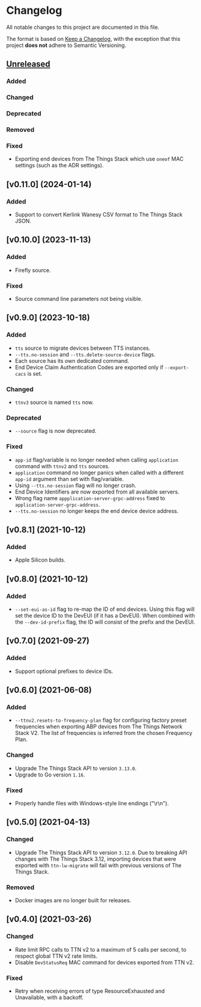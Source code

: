# Changelog

All notable changes to this project are documented in this file.

The format is based on [Keep a Changelog](https://keepachangelog.com/en/1.0.0/), with the exception that this project **does not** adhere to Semantic Versioning.

## [Unreleased]

### Added

### Changed

### Deprecated

### Removed

### Fixed

- Exporting end devices from The Things Stack which use `oneof` MAC settings (such as the ADR settings).

## [v0.11.0] (2024-01-14)

### Added

- Support to convert Kerlink Wanesy CSV format to The Things Stack JSON.

## [v0.10.0] (2023-11-13)

### Added

- Firefly source.

### Fixed

- Source command line parameters not being visible.

## [v0.9.0] (2023-10-18)

### Added

- `tts` source to migrate devices between TTS instances.
- `--tts.no-session` and `--tts.delete-source-device` flags.
- Each source has its own dedicated command.
- End Device Claim Authentication Codes are exported only if `--export-cacs` is set.

### Changed

- `ttnv3` source is named `tts` now.

### Deprecated

- `--source` flag is now deprecated.

### Fixed

- `app-id` flag/variable is no longer needed when calling `application` command with `ttnv2` and `tts` sources.
- `application` command no longer panics when called with a different `app-id` argument than set with flag/variable.
- Using `--tts.no-session` flag will no longer crash.
- End Device Identifiers are now exported from all available servers.
- Wrong flag name `appplication-server-grpc-address` fixed to `application-server-grpc-address`.
- `--tts.no-session` no longer keeps the end device device address.

## [v0.8.1] (2021-10-12)

### Added

- Apple Silicon builds.

## [v0.8.0] (2021-10-12)

### Added

- `--set-eui-as-id` flag to re-map the ID of end devices. Using this flag will set the device ID to the DevEUI (if it has a DevEUI). When combined with the `--dev-id-prefix` flag, the ID will consist of the prefix and the DevEUI.

## [v0.7.0] (2021-09-27)

### Added

- Support optional prefixes to device IDs.

## [v0.6.0] (2021-06-08)

### Added

- `--ttnv2.resets-to-frequency-plan` flag for configuring factory preset frequencies when exporting ABP devices from The Things Network Stack V2. The list of frequencies is inferred from the chosen Frequency Plan.

### Changed

- Upgrade The Things Stack API to version `3.13.0`.
- Upgrade to Go version `1.16`.

### Fixed

- Properly handle files with Windows-style line endings ("\r\n").

## [v0.5.0] (2021-04-13)

### Changed

- Upgrade The Things Stack API to version `3.12.0`. Due to breaking API changes with The Things Stack 3.12, importing devices that were exported with `ttn-lw-migrate` will fail with previous versions of The Things Stack.

### Removed

- Docker images are no longer built for releases.

## [v0.4.0] (2021-03-26)

### Changed

- Rate limit RPC calls to TTN v2 to a maximum of 5 calls per second, to respect global TTN v2 rate limits.
- Disable `DevStatusReq` MAC command for devices exported from TTN v2.

### Fixed

- Retry when receiving errors of type ResourceExhausted and Unavailable, with a backoff.

<!--
NOTE: These links should respect backports. See https://github.com/TheThingsNetwork/lorawan-stack/pull/1444/files#r333379706.
-->

[unreleased]: https://github.com/TheThingsNetwork/lorawan-stack-migrate/v0.7.0...master
[0.7.0]: https://github.com/TheThingsNetwork/lorawan-stack-migrate/compare/v0.6.0...v0.7.0
[0.6.0]: https://github.com/TheThingsNetwork/lorawan-stack-migrate/compare/v0.5.0...v0.6.0
[0.5.0]: https://github.com/TheThingsNetwork/lorawan-stack-migrate/compare/v0.4.0...v0.5.0
